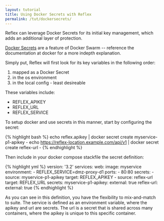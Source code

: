 ```yaml
---
layout: tutorial
title: Using Docker Secrets with Reflex
permalink: /tut/dockersecrets/
---
```


Reflex can leverage Docker Secrets for its initial key management, which adds an additional layer of protection.

[Docker Secrets](https://docs.docker.com/engine/swarm/secrets/) are a feature of Docker Swarm -- reference the documentation at docker for a more indepth explanation.

Simply put, Reflex will first look for its key variables in the following order:

1. mapped as a Docker Secret
2. in the os environment
3. in the local config - least desireable

These variables include:

* REFLEX_APIKEY
* REFLEX_URL
* REFLEX_SERVICE

To setup docker and use secrets in this manner, start by configuring the secret:

{% highlight bash %}
echo reflex.apikey | docker secret create myservice-p1-apikey -
echo https://reflex-location.example.com/api/v1 | docker secret create reflex-url -
{% endhighlight %}

Then include in your docker compose stackfile the secret definition:

{% highlight yml %}
version: '3.2'
services:
  web:
    image: myservice
    environment:
      - REFLEX_SERVICE=dmz-proxy-d1
    ports:
      - 80:80
    secrets:
      - source: myservice-p1-apikey
        target: REFLEX_APIKEY
      - source: reflex-url
        target: REFLEX_URL
secrets:
  myservice-p1-apikey:
    external: true
  reflex-url:
    external: true
{% endhighlight %}

As you can see in this definition, you have the flexibility to mix-and-match to suite.  The service is defined as an environment variable, where the apikey and url are secrets.  The url is a secret that is shared across many containers, where the apikey is unique to this specific container.

